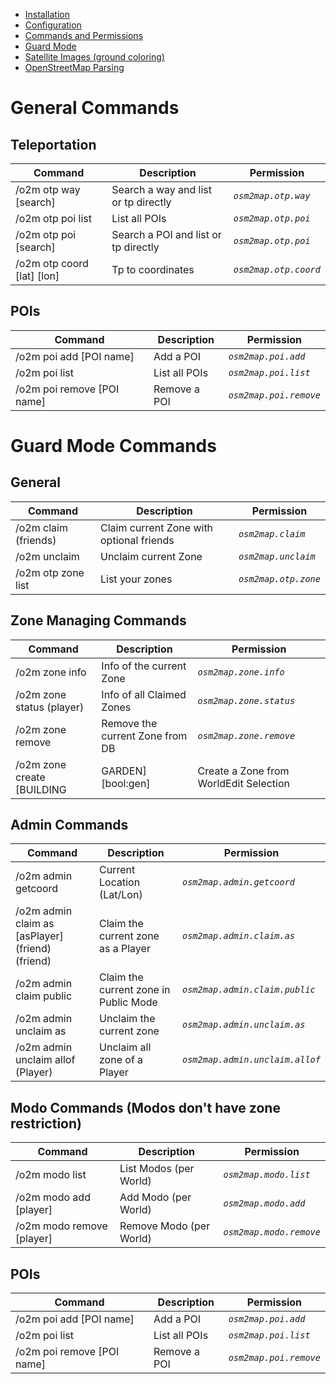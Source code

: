 - [Installation](.github/doc/INSTALL.md)
- [Configuration](.github/doc/CONFIG.md)
- [Commands and Permissions](.github/doc/COMMANDS.md)
- [Guard Mode](.github/doc/GUARD.md)
- [Satellite Images (ground coloring)](.github/doc/TILES.md)
- [OpenStreetMap Parsing](.github/doc/OSM.md)

# General Commands

## Teleportation
| Command | Description | Permission |
| --- | --- | --- |
| /o2m otp way \[search\] | Search a way and list or tp directly | _`osm2map.otp.way`_ |
| /o2m otp poi list | List all POIs | _`osm2map.otp.poi`_ |
| /o2m otp poi \[search\] | Search a POI and list or tp directly | _`osm2map.otp.poi`_ |
| /o2m otp coord \[lat\] \[lon\] | Tp to coordinates | _`osm2map.otp.coord`_ |

## POIs
| Command | Description | Permission |
| --- | --- | --- |
| /o2m poi add \[POI name\] | Add a POI | _`osm2map.poi.add`_ |
| /o2m poi list | List all POIs | _`osm2map.poi.list`_ |
| /o2m poi remove \[POI name\] | Remove a POI | _`osm2map.poi.remove`_ |

# Guard Mode Commands

## General

| Command | Description | Permission |
| --- | --- | --- |
| /o2m claim (friends)  | Claim current Zone with optional friends | _`osm2map.claim`_ |
| /o2m unclaim                 | Unclaim current Zone                     | _`osm2map.unclaim`_ |
| /o2m otp zone list | List your zones | _`osm2map.otp.zone`_ |

## Zone Managing Commands

| Command | Description | Permission |
| --- | --- | --- |
| /o2m zone info | Info of the current Zone | _`osm2map.zone.info`_ |
| /o2m zone status (player) | Info of all Claimed Zones | _`osm2map.zone.status`_ |
| /o2m zone remove | Remove the current Zone from DB | _`osm2map.zone.remove`_ |
| /o2m zone create \[BUILDING|GARDEN\] \[bool:gen\] | Create a Zone from WorldEdit Selection | _`osm2map.zone.create`_ |

## Admin Commands

| Command | Description | Permission |
| --- | --- | --- |
| /o2m admin getcoord | Current Location (Lat/Lon) | _`osm2map.admin.getcoord`_ |
| /o2m admin claim as \[asPlayer\] (friend) (friend) | Claim the current zone as a Player | _`osm2map.admin.claim.as`_ |
| /o2m admin claim public | Claim the current zone in Public Mode | _`osm2map.admin.claim.public`_ |
| /o2m admin unclaim as | Unclaim the current zone | _`osm2map.admin.unclaim.as`_ |
| /o2m admin unclaim allof (Player) | Unclaim all zone of a Player | _`osm2map.admin.unclaim.allof`_ |

## Modo Commands (Modos don't have zone restriction)

| Command | Description | Permission |
| --- | --- | --- |
| /o2m modo list | List Modos (per World) | _`osm2map.modo.list`_ |
| /o2m modo add \[player\] | Add Modo (per World) | _`osm2map.modo.add`_ |
| /o2m modo remove \[player\] | Remove Modo (per World) | _`osm2map.modo.remove`_ |

## POIs
| Command | Description | Permission |
| --- | --- | --- |
| /o2m poi add \[POI name\] | Add a POI | _`osm2map.poi.add`_ |
| /o2m poi list | List all POIs | _`osm2map.poi.list`_ |
| /o2m poi remove \[POI name\] | Remove a POI | _`osm2map.poi.remove`_ |
